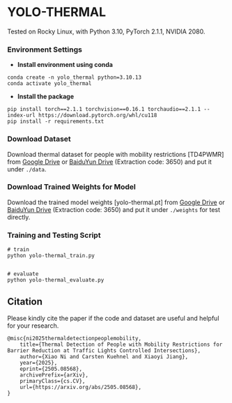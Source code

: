 # YOLO-THERMAL

Tested on Rocky Linux, with Python 3.10, PyTorch 2.1.1, NVIDIA 2080.

### Environment Settings 
* **Install environment using conda**
```
conda create -n yolo_thermal python=3.10.13
conda activate yolo_thermal
```

 * **Install the package**
```
pip install torch==2.1.1 torchvision==0.16.1 torchaudio==2.1.1 --index-url https://download.pytorch.org/whl/cu118
pip install -r requirements.txt
```

### Download Dataset  
Download thermal dataset for people with mobility restrictions [TD4PWMR] from [Google Drive](https://drive.google.com/file/d/1XxrY23r7UbniAX2mKgi7NvCLt9buQDGd/view?usp=drive_link) or [BaiduYun Drive](https://pan.baidu.com/s/1NcgpMxGXrw6q4PoQCfcoaA?pwd=3650) (Extraction code: 3650) and put it under `./data`.

### Download Trained Weights for Model
Download the trained model weights [yolo-thermal.pt] from [Google Drive](https://drive.google.com/file/d/1tyC8yvdaBvCB7hi_4ul7vG62YtU_Pg-Y/view?usp=drive_link) or [BaiduYun Drive](https://pan.baidu.com/s/1iYnbOF_bZBlDR8k_EVJFNA?pwd=3650) (Extraction code: 3650) and put it under `./weights` for test directly.

### Training and Testing Script 

```
# train
python yolo-thermal_train.py


# evaluate
python yolo-thermal_evaluate.py
```

## Citation
Please kindly cite the paper if the code and dataset are useful and helpful for your research.

    @misc{ni2025thermaldetectionpeoplemobility,
        title={Thermal Detection of People with Mobility Restrictions for Barrier Reduction at Traffic Lights Controlled Intersections}, 
        author={Xiao Ni and Carsten Kuehnel and Xiaoyi Jiang},
        year={2025},
        eprint={2505.08568},
        archivePrefix={arXiv},
        primaryClass={cs.CV},
        url={https://arxiv.org/abs/2505.08568}, 
    }